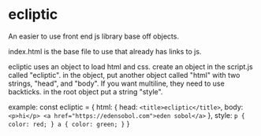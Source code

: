 # ecliptic
An easier to use front end js library base off objects.

index.html is the base file to use that already has links to js.

ecliptic uses an object to load html and css.
create an object in the script.js called "ecliptic".
in the object, put another object called "html" with two strings, "head", and "body". If you want multiline, they need to use backticks.
in the root object put a string "style".

example:
const ecliptic = {
    html: {
        head: `
        <title>ecliptic</title>
        `,
        body: `
        <p>hi</p>
        <a href="https://edensobol.com">eden sobol</a>
        `
    },
    style: `
    p {
        color: red;
    }
    a {
        color: green;
    }
    `
}

